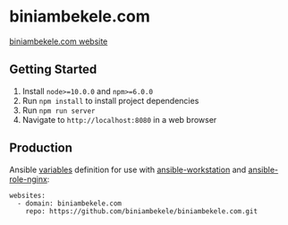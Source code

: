 # biniambekele.com

[biniambekele.com website](https://biniambekele.com)

## Getting Started

1.  Install `node>=10.0.0` and `npm>=6.0.0`
1.  Run `npm install` to install project dependencies
1.  Run `npm run server`
1.  Navigate to `http://localhost:8080` in a web browser

## Production

Ansible
[variables](https://docs.ansible.com/ansible/latest/user_guide/playbooks_variables.html) definition for use with
[ansible-workstation](https://github.com/andornaut/ansible-workstation) and
[ansible-role-nginx](https://github.com/andornaut/ansible-role-nginx):

```
websites:
  - domain: biniambekele.com
    repo: https://github.com/biniambekele/biniambekele.com.git
```
